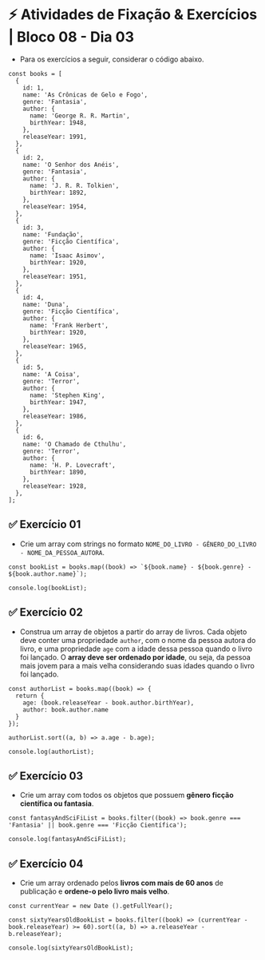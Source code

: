 # &#9889; Atividades de Fixação & Exercícios | Bloco 08 - Dia 03

- Para os exercícios a seguir, considerar o código abaixo. 
```
const books = [
  {
    id: 1,
    name: 'As Crônicas de Gelo e Fogo',
    genre: 'Fantasia',
    author: {
      name: 'George R. R. Martin',
      birthYear: 1948,
    },
    releaseYear: 1991,
  },
  {
    id: 2,
    name: 'O Senhor dos Anéis',
    genre: 'Fantasia',
    author: {
      name: 'J. R. R. Tolkien',
      birthYear: 1892,
    },
    releaseYear: 1954,
  },
  {
    id: 3,
    name: 'Fundação',
    genre: 'Ficção Científica',
    author: {
      name: 'Isaac Asimov',
      birthYear: 1920,
    },
    releaseYear: 1951,
  },
  {
    id: 4,
    name: 'Duna',
    genre: 'Ficção Científica',
    author: {
      name: 'Frank Herbert',
      birthYear: 1920,
    },
    releaseYear: 1965,
  },
  {
    id: 5,
    name: 'A Coisa',
    genre: 'Terror',
    author: {
      name: 'Stephen King',
      birthYear: 1947,
    },
    releaseYear: 1986,
  },
  {
    id: 6,
    name: 'O Chamado de Cthulhu',
    genre: 'Terror',
    author: {
      name: 'H. P. Lovecraft',
      birthYear: 1890,
    },
    releaseYear: 1928,
  },
];
```

## &#9989; Exercício 01
- Crie um array com strings no formato `NOME_DO_LIVRO - GÊNERO_DO_LIVRO - NOME_DA_PESSOA_AUTORA`.
```
const bookList = books.map((book) => `${book.name} - ${book.genre} - ${book.author.name}`);

console.log(bookList);
```

## &#9989; Exercício 02
- Construa um array de objetos a partir do array de livros. Cada objeto deve conter uma propriedade `author`, com o nome da pessoa autora do livro, e uma propriedade `age` com a idade dessa pessoa quando o livro foi lançado. O **array deve ser ordenado por idade**, ou seja, da pessoa mais jovem para a mais velha considerando suas idades quando o livro foi lançado.
```
const authorList = books.map((book) => {
  return {
    age: (book.releaseYear - book.author.birthYear),
    author: book.author.name
  }
});

authorList.sort((a, b) => a.age - b.age);

console.log(authorList);
```

## &#9989; Exercício 03
- Crie um array com todos os objetos que possuem **gênero ficção científica ou fantasia**.
```
const fantasyAndSciFiList = books.filter((book) => book.genre === 'Fantasia' || book.genre === 'Ficção Científica');

console.log(fantasyAndSciFiList);
```

## &#9989; Exercício 04
- Crie um array ordenado pelos **livros com mais de 60 anos** de publicação e **ordene-o pelo livro mais velho**.
```
const currentYear = new Date ().getFullYear();

const sixtyYearsOldBookList = books.filter((book) => (currentYear - book.releaseYear) >= 60).sort((a, b) => a.releaseYear - b.releaseYear);

console.log(sixtyYearsOldBookList);
```
